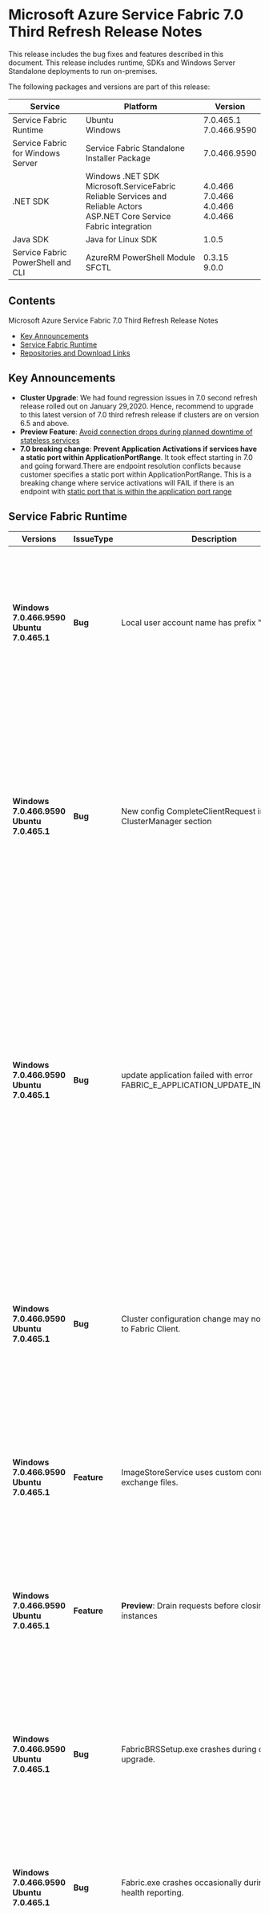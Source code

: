 # Microsoft Azure Service Fabric 7.0 Third Refresh Release Notes

This release includes the bug fixes and features described in this document. This release includes runtime, SDKs and Windows Server Standalone deployments to run on-premises. 

The following packages and versions are part of this release:

| Service | Platform | Version |
|---------|----------|---------|
|Service Fabric Runtime| Ubuntu <br> Windows | 7.0.465.1 <br> 7.0.466.9590 |
|Service Fabric for Windows Server|Service Fabric Standalone Installer Package | 7.0.466.9590 |
|.NET SDK |Windows .NET SDK <br> Microsoft.ServiceFabric <br> Reliable Services and Reliable Actors <br> ASP.NET Core Service Fabric integration|4.0.466 <br>7.0.466 <br> 4.0.466 <br> 4.0.466 |
|Java SDK  |Java for Linux SDK  | 1.0.5 |
|Service Fabric PowerShell and CLI | AzureRM PowerShell Module  <br> SFCTL |  0.3.15 <br> 9.0.0 |

## Contents 

Microsoft Azure Service Fabric 7.0 Third Refresh Release Notes

* [Key Announcements](#key-announcements)
* [Service Fabric Runtime](#service-fabric-runtime)
* [Repositories and Download Links](#repositories-and-download-links)

## Key Announcements

* **Cluster Upgrade**: We had found regression issues in 7.0 second refresh release rolled out on January 29,2020. Hence, recommend to upgrade to this latest version of 7.0 third refresh release if clusters are on version 6.5 and above.
* **Preview Feature**: [Avoid connection drops during planned downtime of stateless services](https://docs.microsoft.com/azure/service-fabric/service-fabric-application-upgrade-advanced#avoid-connection-drops-during-planned-downtime-of-stateless-services)
* **7.0 breaking change**: **Prevent Application Activations if services have a static port within ApplicationPortRange**. It took effect starting in 7.0 and going forward.There are endpoint resolution conflicts because customer specifies a static port within ApplicationPortRange. This is a breaking change where service activations will FAIL if there is an endpoint with [static port that is within the application port range](https://docs.microsoft.com/en-us/azure/service-fabric/service-fabricapplication-and-service-manifests#describe-a-service-in-servicemanifestxml)


## Service Fabric Runtime

| Versions | IssueType | Description | Resolution | 
|----------|-----------|-|-|
| **Windows 7.0.466.9590  <br>  Ubuntu 7.0.465.1**  | **Bug** | Local user account name has prefix "WF-" | **Impact**:  Service Fabric Runtime creates local user accounts for operations. Account names are generated from given inputs in Cluster Manifest. Some security monitoring tools raise an alarm when unknown local accounts are created. The account name didn't have a pattern and false alarms were raised. <br>**Fix**:  Generated accounts have the known prefix. <br> **Workaround**: N/A |
| **Windows 7.0.466.9590  <br>  Ubuntu 7.0.465.1**  | **Bug** | New config CompleteClientRequest in ClusterManager section | **Impact**:  For create/delete app, ClusterManager completes client request until the create/delete operations are finished. If client request has a shorter timeout than ClusterManager, it's possible that client request is timed out but ClusterManager is not and keeps on creating/deleting apps until success. <br>**Fix**:  Add a config CompleteClientRequest in ClusterManager section to allow completing client request when ClusterManager accepts request for create/delete app rather than holds the client request until operation is finished. <br> **Workaround**: N/A |
| **Windows 7.0.466.9590  <br>  Ubuntu 7.0.465.1**  | **Bug** | update application failed with error FABRIC_E_APPLICATION_UPDATE_IN_PROGRESS | **Impact**:  There is a racing problem when ClusterManager fails over during updating app. After ClusterManager is recovered, the pending updating is not picked up by ClusterManager and remains in inprogress status forever, so new update request cannot be accepted. On the other hand, delete app request doesn't clean up update information in ClusterManager, so even if the app is recreated after deleted, it will still show update in progress. <br>**Fix**:  1) Clean up update information in ClusterManager when deleting application, in case there is update in progress that prevents new update app request even when app is recreated after deleted. 2) Recover pending app update context when ClusterManager is recovered. <br> **Workaround**: N/A |
| **Windows 7.0.466.9590  <br>  Ubuntu 7.0.465.1**  | **Bug** | Cluster configuration change may not be notified to Fabric Client. | **Impact**:  Cluster configuration change is notified to configuration change handlers that a service registers to read new configuration values at change. A race condition is found at delivering notification to Fabric client user. For example, the certificate change in Cluster Manifest may not be notified to ImageStoreService and the configuration upgrade could fail by the race condition. <br>**Fix**: The race condition is fixed. <br> **Workaround**: Restart the impacted replica |
| **Windows 7.0.466.9590  <br>  Ubuntu 7.0.465.1**  | **Feature** | ImageStoreService uses custom connection to exchange files. | **Brief desc**:  ImageStoreService uses custom connection in various paths of file exchange. The file delivery includes uploading packages to Service Fabric cluster, downloading package to a node at replica instantiation, and replicating files between ImageStoreService replica. |
| **Windows 7.0.466.9590  <br>  Ubuntu 7.0.465.1**  | **Feature** | **Preview**: Drain requests before closing stateless instances | **Brief desc**:  For planned stateless instance downtime,  when the application/cluster is upgraded or nodes are getting deactivated, there are a few connections drops which are observed because the endpoint exposed by the instances is removed after it goes down. To avoid getting connections drops for planned downtime, configure the replica close delay duration in the service configuration.[**Documentation**](https://docs.microsoft.com/azure/service-fabric/service-fabric-application-upgrade-advanced#avoid-connection-drops-during-planned-downtime-of-stateless-services)|
| **Windows 7.0.466.9590  <br>  Ubuntu 7.0.465.1**  | **Bug** | FabricBRSSetup.exe crashes during cluster upgrade. | **Impact**:  Cluster upgrade can sometimes fail with FabricBRSSetup.exe crashing due to a failure to ACL listener ports, when hosting didn't properly cleanup the same port when it was closing the previous time. Fix has been done to properly cleanup such a port ACLing. <br> **Workaround**: Remove FabricBRS and then upgrade SF cluster. |
| **Windows 7.0.466.9590  <br>  Ubuntu 7.0.465.1**  | **Bug** | Fabric.exe crashes occasionally during initial health reporting. | **Impact**:  Fabric.exe may crash due to a race condition around when it's first brought up. This condition only occurs during the first system health report sent. If the first report is successful, issue will not reoccur for the remainder of the process. <br> **Workaround**: Self healing. Fabric.exe will come back if it crashes and issue will not be hit again until process restart. |
| **Windows 7.0.466.9590  <br>  Ubuntu 7.0.465.1**  | **Bug** | Cluster health string gives incorrect application and node counts. | **Impact**:  The ClusterHealth ToString method of System.Fabric.dll gives swapped node and application counts. This issue is not reflected in SFX, but can be seen in PowerShell's Get-ServiceFabricClusterHealth API if the returned result is stored and ToString is called, for example. The incorrect string has format "ClusterHealth: {0}, {1} nodes, {2} applications, {3} events". <br> **Workaround**: Swap the node and application counts. |
|**Windows 7.0.466.9590  <br>  Ubuntu 7.0.465.1**   | **Feature** | **Preview** : Support for VMSS OS ephemeral disks | **Brief desc**: Ephemeral OS disks are storage created on the local virtual machine (VM), and not saved to remote Azure Storage. They are recommended for all Service Fabric node types. [**Documentation**](https://docs.microsoft.com/en-us/azure/service-fabric/service-fabric-cluster-azure-deployment-preparation#use-ephemeral-os-disks-for-virtual-machine-scale-sets)

## Repositories and Download Links

The table below is an overview of the direct links to the packages associated with this release. 
Follow this guidance for setting up your developer environment: 
* [Geting Started with Linux](https://docs.microsoft.com/azure/service-fabric/service-fabric-get-started-linux)
* [Getting Started with Mac](https://docs.microsoft.com/azure/service-fabric/service-fabric-get-started-mac)
* [Getting Started with Windows](https://docs.microsoft.com/azure/service-fabric/service-fabric-get-started)

|Area |Package | Version | Repository |Direct Download Link |
|-|-|-|-|-|
|Service Fabric Runtime |Ubuntu Developer Set-up |7.0.465.1 |N/A | Cluster Runtime: https://apt-mo.trafficmanager.net/repos/servicefabric/pool/main/s/servicefabric <br> Service Fabric SDK for local cluster setup: https://apt-mo.trafficmanager.net/repos/servicefabric/pool/main/s/servicefabricsdkcommon/ <br> Container image: https://hub.docker.com/r/microsoft/service-fabric-onebox/ 
|| Windows Developer Set-up| 7.0.466.9590 | N/A |https://download.microsoft.com/download/a/e/6/ae642d7b-1196-49d8-bacc-c546dd5e12d0/MicrosoftServiceFabric.7.0.466.9590.exe |
|Service Fabric for Windows Server |Service Fabric Standalone Installer Package |7.0.466.9590 |N/A | https://download.microsoft.com/download/8/3/6/836E3E99-A300-4714-8278-96BC3E8B5528/7.0.466.9590/Microsoft.Azure.ServiceFabric.WindowsServer.7.0.466.9590.zip |
||Service Fabric Standalone Runtime |7.0.466.9590 |N/A |https://download.microsoft.com/download/B/0/B/B0BCCAC5-65AA-4BE3-AB13-D5FF5890F4B5/7.0.466.9590/MicrosoftAzureServiceFabric.7.0.466.9590.cab |
|.NET SDK |Windows .NET SDK |4.0.466 |N/A |https://download.microsoft.com/download/a/e/6/ae642d7b-1196-49d8-bacc-c546dd5e12d0/MicrosoftServiceFabricSDK.4.0.466.msi |
||Microsoft.ServiceFabric |7.0.466 |N/A |https://www.nuget.org |
||Reliable Services and Reliable Actors<br>\-Microsoft.ServiceFabric.Services<br>\-Microsoft.ServiceFabric.Services.Remoting<br>\-Microsoft.ServiceFabric.Services.Wcf <br>\-Microsoft.ServiceFabric.Actors <br>\-Microsoft.ServiceFabric.Actors.Wcf |4.0.466|https://github.com/Azure/service-fabric-services-and-actors-dotnet |https://www.nuget.org |
||ASP.NET Core Service Fabric integration<br>\-Microsoft.ServiceFabric.Services.AspNetCore.*|4.0.466 |https://github.com/Azure/service-fabric-aspnetcore |https://www.nuget.org |
||Data, Diagnostics and Fabric transport<br>\-Microsoft.ServiceFabric.Data <br>\-Microsoft.ServiceFabric.Data.Interfaces <br>\-Microsoft.ServiceFabric.Diagnostics.Internal <br>\-Microsoft.ServiceFabric.FabricTransport/Internal |4.0.466 |N/A| https://www.nuget.org |
||Microsoft.ServiceFabric.Data.Extensions |4.0.466 |N/A |https://www.nuget.org |
|Java SDK |Java SDK |1.0.5 |N/A |https://mvnrepository.com/artifact/com.microsoft.servicefabric/sf-actors/1.0.5 |
|Eclipse |Service Fabric plug-in for Eclipse |2.0.7 | N/A |N/A |
|Yeoman |Azure Service Fabric Java generator |1.0.7 |https://github.com/Azure/generator-azuresfjava |N/A |
||Azure Service Fabric C# generator |1.0.9 |https://github.com/Azure/generator-azuresfcsharp |N/A |
||Azure Service Fabric guest executables generator |1.0.1 |https://github.com/Azure/generator-azuresfguest |N/A|
||Azure Service Fabric Container generators |1.0.1 |https://github.com/Azure/generator-azuresfcontainer |N/A |
|CLI |Service Fabric CLI |9.0.0 |https://github.com/Azure/service-fabric-cli |https://pypi.python.org/pypi/sfctl |
|PowerShell |AzureRM.ServiceFabric |0.3.15 |https://github.com/Azure/azure-powershell/tree/preview/src/ResourceManager/ServiceFabric |https://www.powershellgallery.com/packages/AzureRM.ServiceFabric/0.3.15  |
